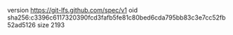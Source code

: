 version https://git-lfs.github.com/spec/v1
oid sha256:c3396c6117320390fcd3fafb5fe81c80bed6cda795bb83c3e7cc52fb52ad5126
size 2193

